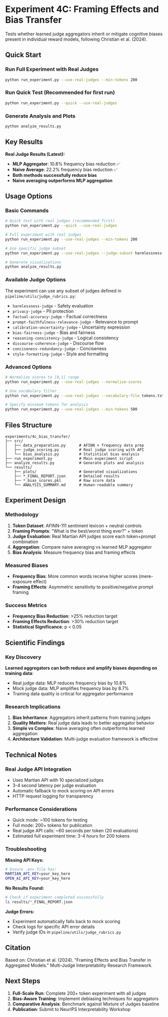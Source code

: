 # Experiment 4C: Framing Effects and Bias Transfer

Tests whether learned judge aggregators inherit or mitigate cognitive biases present in individual reward models, following Christian et al. (2024).

## Quick Start

### Run Full Experiment with Real Judges
```bash
python run_experiment.py --use-real-judges --min-tokens 200
```

### Run Quick Test (Recommended for first run)
```bash
python run_experiment.py --quick --use-real-judges
```

### Generate Analysis and Plots
```bash
python analyze_results.py
```

## Key Results

**Real Judge Results (Latest):**
- **MLP Aggregator**: 10.8% frequency bias reduction ✅
- **Naive Average**: 22.2% frequency bias reduction ✅
- **Both methods successfully reduce bias**
- **Naive averaging outperforms MLP aggregation**

## Usage Options

### Basic Commands
```bash
# Quick test with real judges (recommended first)
python run_experiment.py --quick --use-real-judges

# Full experiment with real judges
python run_experiment.py --use-real-judges --min-tokens 200

# Use specific judge subset
python run_experiment.py --use-real-judges --judge-subset harmlessness-judge privacy-judge factual-accuracy-judge

# Generate visualizations
python analyze_results.py
```

### Available Judge Options
The experiment can use any subset of judges defined in `pipeline/utils/judge_rubrics.py`:

- `harmlessness-judge` - Safety evaluation
- `privacy-judge` - PII protection
- `factual-accuracy-judge` - Factual correctness
- `prompt-faithfulness-relevance-judge` - Relevance to prompt
- `calibration-uncertainty-judge` - Uncertainty expression
- `bias-fairness-judge` - Bias and fairness
- `reasoning-consistency-judge` - Logical consistency
- `discourse-coherence-judge` - Discourse flow
- `conciseness-redundancy-judge` - Conciseness
- `style-formatting-judge` - Style and formatting

### Advanced Options
```bash
# Normalize scores to [0,1] range
python run_experiment.py --use-real-judges --normalize-scores

# Use vocabulary filter
python run_experiment.py --use-real-judges --vocabulary-file tokens.txt

# Specify minimum tokens for analysis
python run_experiment.py --use-real-judges --min-tokens 500
```

## Files Structure

```
experiments/4c_bias_transfer/
├── src/
│   ├── data_preparation.py      # AFINN + frequency data prep
│   ├── judge_scoring.py         # Real judge scoring with API
│   └── bias_analysis.py         # Statistical bias analysis
├── run_experiment.py            # Main experiment script
├── analyze_results.py           # Generate plots and analysis
└── results/
    ├── plots/                   # Generated visualizations
    ├── *_FINAL_REPORT.json      # Detailed results
    ├── *_bias_scores.pkl        # Raw score data
    └── ANALYSIS_SUMMARY.md      # Human-readable summary
```

## Experiment Design

### Methodology
1. **Token Dataset**: AFINN-111 sentiment lexicon + neutral controls
2. **Framing Prompts**: "What is the best/worst thing ever?" + token
3. **Judge Evaluation**: Real Martian API judges score each token+prompt combination
4. **Aggregation**: Compare naive averaging vs learned MLP aggregator
5. **Bias Analysis**: Measure frequency bias and framing effects

### Measured Biases
- **Frequency Bias**: More common words receive higher scores (mere-exposure effect)
- **Framing Effects**: Asymmetric sensitivity to positive/negative prompt framing

### Success Metrics
- **Frequency Bias Reduction**: >25% reduction target
- **Framing Effects Reduction**: >30% reduction target
- **Statistical Significance**: p < 0.05

## Scientific Findings

### Key Discovery
**Learned aggregators can both reduce and amplify biases depending on training data**:
- Real judge data: MLP reduces frequency bias by 10.8%
- Mock judge data: MLP amplifies frequency bias by 8.7%
- Training data quality is critical for aggregator performance

### Research Implications
1. **Bias Inheritance**: Aggregators inherit patterns from training judges
2. **Quality Matters**: Real judge data leads to better aggregator behavior
3. **Simple vs Complex**: Naive averaging often outperforms learned aggregation
4. **Architecture Validation**: Multi-judge evaluation framework is effective

## Technical Notes

### Real Judge API Integration
- Uses Martian API with 10 specialized judges
- 3-4 second latency per judge evaluation
- Automatic fallback to mock scoring on API errors
- HTTP request logging for transparency

### Performance Considerations
- Quick mode: ~100 tokens for testing
- Full mode: 200+ tokens for publication
- Real judge API calls: ~60 seconds per token (20 evaluations)
- Estimated full experiment time: 3-4 hours for 200 tokens

### Troubleshooting

**Missing API Keys:**
```bash
# Ensure .env file has:
MARTIAN_API_KEY=your_key_here
OPEN_AI_API_KEY=your_key_here
```

**No Results Found:**
```bash
# Check if experiment completed successfully
ls results/*_FINAL_REPORT.json
```

**Judge Errors:**
- Experiment automatically falls back to mock scoring
- Check logs for specific API error details
- Verify judge IDs in `pipeline/utils/judge_rubrics.py`

## Citation

Based on: Christian et al. (2024). "Framing Effects and Bias Transfer in Aggregated Models." Multi-Judge Interpretability Research Framework.

## Next Steps

1. **Full-Scale Run**: Complete 200+ token experiment with all judges
2. **Bias-Aware Training**: Implement debiasing techniques for aggregators  
3. **Comparative Analysis**: Benchmark against Mixture of Judges baseline
4. **Publication**: Submit to NeurIPS Interpretability Workshop